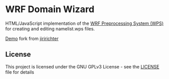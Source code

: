 # WRF Domain Wizard 

HTML/JavaScript implementation of the [WRF Preprocessing System (WPS)](https://esrl.noaa.gov/gsd/wrfportal/DomainWizard.html) for creating and editing namelist.wps files.

[Demo](https://www.tongqingqing.name/domain) fork from [jiririchter](https://github.com/JiriRichter/WRFDomainWizard/)

## License

This project is licensed under the GNU GPLv3 License - see the [LICENSE](LICENSE) file for details

